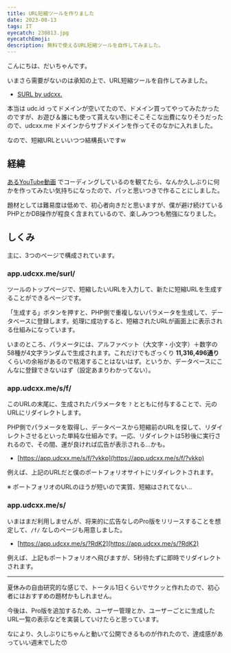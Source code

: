 ```yaml
---
title: URL短縮ツールを作りました
date: 2023-08-13
tags: IT
eyecatch: 230813.jpg
eyecatchEmoji: 
description: 無料で使えるURL短縮ツールを自作してみました。
---
```


こんにちは、だいちゃんです。

いまさら需要がないのは承知の上で、URL短縮ツールを自作してみました。

* [SURL by udcxx.](https://app.udcxx.me/surl/)

本当は udc.id ってドメインが空いてたので、ドメイン買ってやってみたかったのですが、お遊び＆誰にも使って貰えない割にそこそこな出費になりそうだったので、udcxx.me ドメインからサブドメインを作ってそのなかに入れました。

なので、短縮URLといいつつ結構長いですw

## 経緯

[あるYouTube動画](https://youtu.be/4fnI4S4Yr7E) でコーディングしているのを観てたら、なんか久しぶりに何かを作ってみたい気持ちになったので、パッと思いつきで作ることにしました。

題材としては難易度は低めで、初心者向きだと思いますが、僕が避け続けているPHPとかDB操作が程良く含まれているので、楽しみつつも勉強になりました。


## しくみ

主に、3つのページで構成されています。

### app.udcxx.me/surl/

ツールのトップページで、短縮したいURLを入力して、新たに短縮URLを生成することができるページです。

「生成する」ボタンを押すと、PHP側で重複しないパラメータを生成して、データベースに登録します。処理に成功すると、短縮されたURLが画面上に表示される仕組みになっています。

いまのところ、パラメータには、アルファベット（大文字・小文字）＋数字の58種が4文字ランダムで生成されます。これだけでもざっくり **11,316,496通り** くらいの余裕があるので枯渇することはないはず。というか、データベースにこんなに登録できないはず（設定あまりわかってない）。

### app.udcxx.me/s/f/

このURLの末尾に、生成されたパラメータを `?` とともに付与することで、元のURLにリダイレクトします。

PHP側でパラメータを取得し、データベースから短縮前のURLを探して、リダイレクトさせるといった単純な仕組みです。一応、リダイレクトは5秒後に実行されるので、その間、運が良ければ広告が表示される...かも。

* [https://app.udcxx.me/s/f/?vkkp](https://app.udcxx.me/s/f/?vkkp)

例えば、上記のURLだと僕のポートフォリオサイトにリダイレクトされます。

※ ポートフォリオのURLのほうが短いので実質、短縮はされてない...


### app.udcxx.me/s/

いまはまだ利用しませんが、将来的に広告なしのPro版をリリースすることを想定して、`/f/` なしのページも用意しました。

* [https://app.udcxx.me/s/?RdK2](https://app.udcxx.me/s/?RdK2)

例えば、上記もポートフォリオへ飛びますが、5秒待たずに即時でリダイレクトされます。

---

夏休みの自由研究的な感じで、トータル1日くらいでサクッと作れたので、初心者にはおすすめの題材かもしれません。

今後は、Pro版を追加するため、ユーザー管理とか、ユーザーごとに生成したURL一覧の表示などを実装していけたらと思っています。

なにより、久しぶりにちゃんと動いて公開できるものが作れたので、達成感があっていい週末でした😙